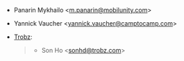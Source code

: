 - Panarin Mykhailo \<<m.panarin@mobilunity.com>\>

- Yannick Vaucher \<<yannick.vaucher@camptocamp.com>\>

- [Trobz](https://trobz.com):

  > - Son Ho \<<sonhd@trobz.com>\>
